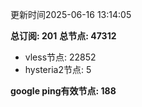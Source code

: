 更新时间2025-06-16 13:14:05

**总订阅: 201**
**总节点: 47312**
- vless节点: 22852
- hysteria2节点: 5

**google ping有效节点: 188**
